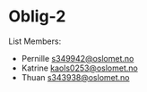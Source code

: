 # Oblig-2
List Members:
- Pernille s349942@oslomet.no
- Katrine kaols0253@oslomet.no
- Thuan s343938@oslomet.no


